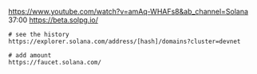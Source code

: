 https://www.youtube.com/watch?v=amAq-WHAFs8&ab_channel=Solana
37:00
https://beta.solpg.io/

```
# see the history
https://explorer.solana.com/address/[hash]/domains?cluster=devnet

# add amount
https://faucet.solana.com/
```